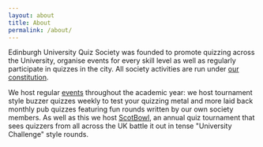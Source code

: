```yaml
---
layout: about
title: About
permalink: /about/
---
```


Edinburgh University Quiz Society was founded to promote quizzing across the University, organise
events for every skill level as well as regularly participate in quizzes in the city. All society activities are run
under [our constitution](https://github.com/uoequizsoc/uoequizsoc.github.io/raw/master/EUQS-Const.pdf).

We host regular [events](/events/) throughout the academic year: we host tournament style
buzzer quizzes weekly to test your quizzing metal and more laid back monthly pub quizzes
featuring fun rounds written by our own society members. As well as this we host [ScotBowl](/scotbowl/),
an annual quiz tournament that sees quizzers from all across the UK battle it out in tense
"University Challenge" style rounds.
